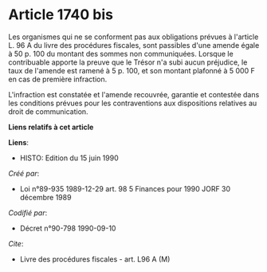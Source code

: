 # Article 1740 bis

Les organismes qui ne se conforment pas aux obligations prévues à l'article L. 96 A du livre des procédures fiscales, sont
passibles d'une amende égale à 50 p. 100 du montant des sommes non communiquées. Lorsque le contribuable apporte la preuve
que le Trésor n'a subi aucun préjudice, le taux de l'amende est ramené à 5 p. 100, et son montant plafonné à 5 000 F en cas
de première infraction.

L'infraction est constatée et l'amende recouvrée, garantie et contestée dans les conditions prévues pour les contraventions
aux dispositions relatives au droit de communication.

**Liens relatifs à cet article**

**Liens**:

  - HISTO: Edition du 15 juin 1990

_Créé par_:

  - Loi n°89-935 1989-12-29 art. 98 5 Finances pour 1990 JORF 30 décembre 1989

_Codifié par_:

  - Décret n°90-798 1990-09-10

_Cite_:

  - Livre des procédures fiscales - art. L96 A (M)
